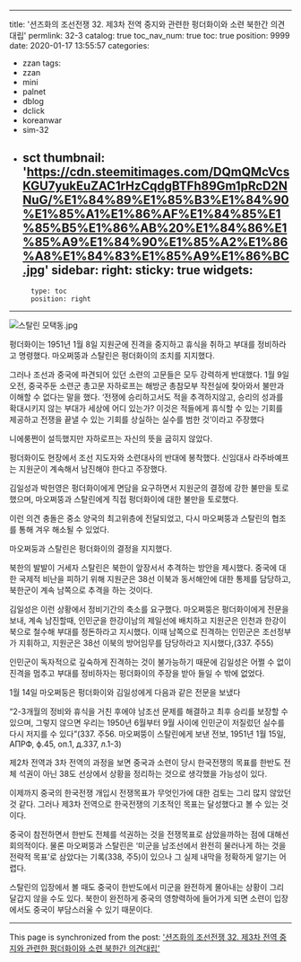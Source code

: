 
---
title: '션즈화의 조선전쟁 32. 제3차 전역 중지와 관련한 펑더화이와 소련 북한간 의견대립'
permlink: 32-3
catalog: true
toc_nav_num: true
toc: true
position: 9999
date: 2020-01-17 13:55:57
categories:
- zzan
tags:
- zzan
- mini
- palnet
- dblog
- dclick
- koreanwar
- sim-32
- sct
thumbnail: 'https://cdn.steemitimages.com/DQmQMcVcsKGU7yukEuZAC1rHzCqdgBTFh89Gm1pRcD2NNuG/%E1%84%89%E1%85%B3%E1%84%90%E1%85%A1%E1%86%AF%E1%84%85%E1%85%B5%E1%86%AB%20%E1%84%86%E1%85%A9%E1%84%90%E1%85%A2%E1%86%A8%E1%84%83%E1%85%A9%E1%86%BC.jpg'
sidebar:
    right:
        sticky: true
widgets:
    -
        type: toc
        position: right
---


![스탈린 모택동.jpg](https://cdn.steemitimages.com/DQmQMcVcsKGU7yukEuZAC1rHzCqdgBTFh89Gm1pRcD2NNuG/%E1%84%89%E1%85%B3%E1%84%90%E1%85%A1%E1%86%AF%E1%84%85%E1%85%B5%E1%86%AB%20%E1%84%86%E1%85%A9%E1%84%90%E1%85%A2%E1%86%A8%E1%84%83%E1%85%A9%E1%86%BC.jpg)

펑더화이는 1951년 1월 8일 지원군에 진격을 중지하고 휴식을 취하고 부대를 정비하라고 명령했다. 마오쩌뚱과 스탈린은 펑더화이의 조치를 지지했다.

그러나 조선과 중국에 파견되어 있던 소련의 고문들은 모두 강력하게 반대했다. 1월 9일 오전, 중국주둔 소련군 총고문 자하로프는 해방군 총참모부 작전실에 찾아와서 불만과 이해할 수 없다는 말을 했다. ‘전쟁에 승리하고서도 적을 추격하지않고, 승리의 성과를 확대시키지 않는 부대가 세상에 어디 있는가? 이것은 적들에게 휴식할 수 있는 기회를 제공하고 전쟁을 끝낼 수 있는 기회를 상실하는 실수를 범한 것’이라고 주장했다 

니에룽쩐이 설득했지만 자하로프는 자신의 뜻을 굽히지 않았다. 

펑더화이도 현장에서 조선 지도자와 소련대사의 반대에 봉착했다. 신임대사 라주바예프는 지원군이 계속해서 남진해야 한다고 주장했다.

김일성과 박헌영은 펑더화이에게 면담을 요구하면서 지원군의 결정에 강한 불만을 토로했으며, 마오쩌뚱과 스탈린에게 직접 펑더화이에 대한 불만을 토로했다. 

이런 의견 충돌은 중소 양국의 최고위층에 전달되었고, 다시 마오쩌뚱과 스탈린의 협조를 통해 겨우 해소될 수 있었다. 

마오쩌둥과 스탈린은 펑더화이의 결정을 지지했다. 

북한의 발발이 거세자 스탈린은 북한이 앞장서서 추격하는 방안을 제시했다. 중국에 대한 국제적 비난을 피하기 위해 지원군은 38선 이북과 동서해안에 대한 통제를 담당하고, 북한군이 계속 남쪽으로 추격을 하는 것이다. 

김일성은 이런 상황에서 정비기간의 축소를 요구했다. 마오쩌뚱은 펑더화이에게 전문을 보내, 계속 남진할때, 인민군을 한강이남의 제일선에 배치하고 지원군은 인천과 한강이북으로 철수해 부대를 정돈하라고 지시했다. 
이때 남쪽으로 진격하는 인민군은 조선정부가 지휘하고, 지원군은 38선 이북의 방어임무를 담당하라고 지시했다,(337. 주55) 

인민군이 독자적으로 깊숙하게 진격하는 것이 불가능하기 때문에 김일성은 어쩔 수 없이 진격을 멈추고 부대를 정비하자는 펑더화이의 주장을 받아 들일 수 밖에 없었다.

1월 14일 마오쩌둥은 펑더화이와 김일성에게 다음과 같은 전문을 보냈다

“2-3개월의 정비와 휴식을 거친 후에야 남조선 문제를 해결하고 최후 승리를 보장할 수 있으며, 그렇지 않으면 우리는 1950년 6월부터 9월 사이에 인민군이 저질렀던 실수를 다시 저지를 수 있다”(337. 주56. 마오쩌뚱이 스탈린에게 보낸 전보, 1951년 1월 15일, АПРФ, ф.45, оп.1, д.337, л.1-3)

제2차 전역과 3차 전역의 과정을 보면 중국과 소련이 당시 한국전쟁의 목표를 한반도 전체 석권이 아닌 38도 선상에서 상황을 정리하는 것으로  생각했을 가능성이 있다.

이제까지 중국의 한국전쟁 개입시 전쟁목표가 무엇인가에 대한 검토는 그리 많지 않았던 것 같다. 
그러나 제3차 전역으로 한국전쟁의 기초적인 목표는 달성했다고 볼 수 있는 것이다. 

중국이 참전하면서 한반도 전체를 석권하는 것을 전쟁목표로 삼았을까하는 점에 대해선 회의적이다. 
물론 마오쩌뚱과 스탈린은 ‘미군을 남조선에서 완전히 물러나게 하는 것을 전략적 목표’로 삼았다는 기록(338, 주5)이 있으나 그 실제 내막을 정확하게 알기는 어렵다.

스탈린의 입장에서 볼 때도 중국이 한반도에서 미군을 완전하게 몰아내는 상황이 그리 달갑지 않을 수도 있다. 북한이 완전하게 중국의 영향력하에 들어가게 되면 소련이 입장에서도 중국이 부담스러울 수 있기 때문이다.

- - -

This page is synchronized from the post: ['션즈화의 조선전쟁 32. 제3차 전역 중지와 관련한 펑더화이와 소련 북한간 의견대립'](https://steemit.com/@wisdomandjustice/32-3)
